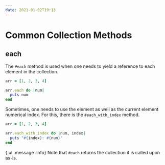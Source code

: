 ```yaml
---
date: 2021-01-02T19:13
---
```


# Common Collection Methods

## each

The `#each` method is used when one needs to yield a reference to each element
in the collection.

```ruby
arr = [1, 2, 3, 4]

arr.each do |num|
  puts num
end
```

Sometimes, one needs to use the element as well as the current element
numerical index. For this, there is the `#each_with_index` method.

```ruby
arr = [1, 2, 3, 4]

arr.each_with_index do |num, index|
  puts "#{index}: #{num}"
end
```
{.ui .message .info}
Note that `#each` returns the collection it is called upon as-is.


